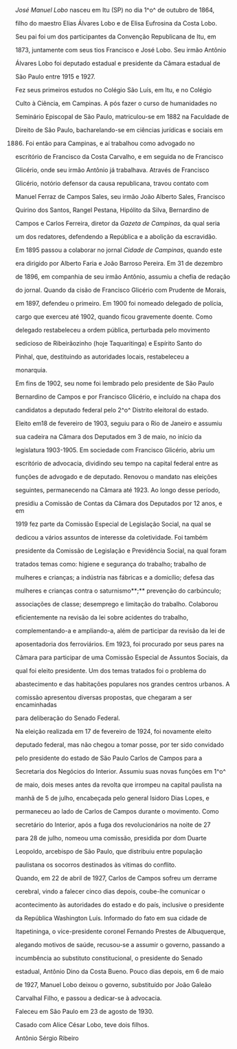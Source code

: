

*José Manuel Lobo* nasceu em Itu (SP) no dia 1^o^ de outubro de 1864,

filho do maestro Elias Álvares Lobo e de Elisa Eufrosina da Costa Lobo.

Seu pai foi um dos participantes da Convenção Republicana de Itu, em

1873, juntamente com seus tios Francisco e José Lobo. Seu irmão Antônio

Álvares Lobo foi deputado estadual e presidente da Câmara estadual de

São Paulo entre 1915 e 1927.



Fez seus primeiros estudos no Colégio São Luís, em Itu, e no Colégio

Culto à Ciência, em Campinas. A pós fazer o curso de humanidades no

Seminário Episcopal de São Paulo, matriculou-se em 1882 na Faculdade de

Direito de São Paulo, bacharelando-se em ciências jurídicas e sociais em

1886. Foi então para Campinas, e aí trabalhou como advogado no

escritório de Francisco da Costa Carvalho, e em seguida no de Francisco

Glicério, onde seu irmão Antônio já trabalhava. Através de Francisco

Glicério, notório defensor da causa republicana, travou contato com

Manuel Ferraz de Campos Sales, seu irmão João Alberto Sales, Francisco

Quirino dos Santos, Rangel Pestana, Hipólito da Silva, Bernardino de

Campos e Carlos Ferreira, diretor da *Gazeta de Campinas*, da qual seria

um dos redatores, defendendo a República e a abolição da escravidão.



Em 1895 passou a colaborar no jornal *Cidade de Campinas*, quando este

era dirigido por Alberto Faria e João Barroso Pereira. Em 31 de dezembro

de 1896, em companhia de seu irmão Antônio, assumiu a chefia de redação

do jornal. Quando da cisão de Francisco Glicério com Prudente de Morais,

em 1897, defendeu o primeiro. Em 1900 foi nomeado delegado de polícia,

cargo que exerceu até 1902, quando ficou gravemente doente. Como

delegado restabeleceu a ordem pública, perturbada pelo movimento

sedicioso de Ribeirãozinho (hoje Taquaritinga) e Espírito Santo do

Pinhal, que, destituindo as autoridades locais, restabeleceu a

monarquia.



Em fins de 1902, seu nome foi lembrado pelo presidente de São Paulo

Bernardino de Campos e por Francisco Glicério, e incluído na chapa dos

candidatos a deputado federal pelo 2^o^ Distrito eleitoral do estado.

Eleito em18 de fevereiro de 1903, seguiu para o Rio de Janeiro e assumiu

sua cadeira na Câmara dos Deputados em 3 de maio, no início da

legislatura 1903-1905. Em sociedade com Francisco Glicério, abriu um

escritório de advocacia, dividindo seu tempo na capital federal entre as

funções de advogado e de deputado. Renovou o mandato nas eleições

seguintes, permanecendo na Câmara até 1923. Ao longo desse período,

presidiu a Comissão de Contas da Câmara dos Deputados por 12 anos, e em

1919 fez parte da Comissão Especial de Legislação Social, na qual se

dedicou a vários assuntos de interesse da coletividade. Foi também

presidente da Comissão de Legislação e Previdência Social, na qual foram

tratados temas como: higiene e segurança do trabalho; trabalho de

mulheres e crianças; a indústria nas fábricas e a domicílio; defesa das

mulheres e crianças contra o saturnismo**;** prevenção do carbúnculo;

associações de classe; desemprego e limitação do trabalho. Colaborou

eficientemente na revisão da lei sobre acidentes do trabalho,

complementando-a e ampliando-a, além de participar da revisão da lei de

aposentadoria dos ferroviários. Em 1923, foi procurado por seus pares na

Câmara para participar de uma Comissão Especial de Assuntos Sociais, da

qual foi eleito presidente. Um dos temas tratados foi o problema do

abastecimento e das habitações populares nos grandes centros urbanos. A

comissão apresentou diversas propostas, que chegaram a ser encaminhadas

para deliberação do Senado Federal.



Na eleição realizada em 17 de fevereiro de 1924, foi novamente eleito

deputado federal, mas não chegou a tomar posse, por ter sido convidado

pelo presidente do estado de São Paulo Carlos de Campos para a

Secretaria dos Negócios do Interior. Assumiu suas novas funções em 1^o^

de maio, dois meses antes da revolta que irrompeu na capital paulista na

manhã de 5 de julho, encabeçada pelo general Isidoro Dias Lopes, e

permaneceu ao lado de Carlos de Campos durante o movimento. Como

secretário do Interior, após a fuga dos revolucionários na noite de 27

para 28 de julho, nomeou uma comissão, presidida por dom Duarte

Leopoldo, arcebispo de São Paulo, que distribuiu entre população

paulistana os socorros destinados às vítimas do conflito.



Quando, em 22 de abril de 1927, Carlos de Campos sofreu um derrame

cerebral, vindo a falecer cinco dias depois, coube-lhe comunicar o

acontecimento às autoridades do estado e do país, inclusive o presidente

da República Washington Luís. Informado do fato em sua cidade de

Itapetininga, o vice-presidente coronel Fernando Prestes de Albuquerque,

alegando motivos de saúde, recusou-se a assumir o governo, passando a

incumbência ao substituto constitucional, o presidente do Senado

estadual, Antônio Dino da Costa Bueno. Pouco dias depois, em 6 de maio

de 1927, Manuel Lobo deixou o governo, substituído por João Galeão

Carvalhal Filho, e passou a dedicar-se à advocacia.



Faleceu em São Paulo em 23 de agosto de 1930.



Casado com Alice César Lobo, teve dois filhos.



Antônio Sérgio Ribeiro



